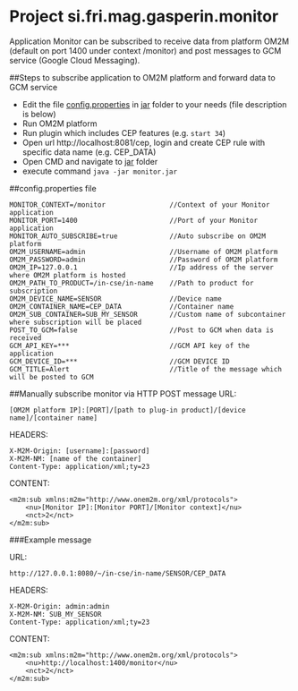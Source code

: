 # Project si.fri.mag.gasperin.monitor

Application Monitor can be subscribed to receive data from platform OM2M (default on port 1400 under context /monitor) and post messages to GCM service (Google Cloud Messaging).

##Steps to subscribe application to OM2M platform and forward data to GCM service
- Edit the file [config.properties](https://github.com/gasperinn/om2m-with-cep-usage-modules/blob/master/si.fri.mag.gasperin.monitor/jar/config.properties) in [jar](https://github.com/gasperinn/om2m-with-cep-usage-modules/tree/master/si.fri.mag.gasperin.monitor/jar) folder to your needs (file description is below)
- Run OM2M platform
- Run plugin which includes CEP features (e.g. ```start 34```)
- Open url http://localhost:8081/cep, login and create CEP rule with specific data name (e.g. CEP_DATA)
- Open CMD and navigate to [jar](https://github.com/gasperinn/om2m-with-cep-usage-modules/tree/master/si.fri.mag.gasperin.monitor/jar) folder
- execute command ```java -jar monitor.jar```

##config.properties file
```
MONITOR_CONTEXT=/monitor                //Context of your Monitor application 
MONITOR_PORT=1400                       //Port of your Monitor application
MONITOR_AUTO_SUBSCRIBE=true             //Auto subscribe on OM2M platform
OM2M_USERNAME=admin                     //Username of OM2M platform
OM2M_PASSWORD=admin                     //Password of OM2M platform
OM2M_IP=127.0.0.1                       //Ip address of the server where OM2M platform is hosted
OM2M_PATH_TO_PRODUCT=/in-cse/in-name    //Path to product for subscription
OM2M_DEVICE_NAME=SENSOR                 //Device name
OM2M_CONTAINER_NAME=CEP_DATA            //Container name
OM2M_SUB_CONTAINER=SUB_MY_SENSOR        //Custom name of subcontainer where subscription will be placed
POST_TO_GCM=false                       //Post to GCM when data is received
GCM_API_KEY=***                         //GCM API key of the application 
GCM_DEVICE_ID=***                       //GCM DEVICE ID
GCM_TITLE=Alert                         //Title of the message which will be posted to GCM
```

##Manually subscribe monitor via HTTP POST message
URL: 
```
[OM2M platform IP]:[PORT]/[path to plug-in product]/[device name]/[container name]
```

HEADERS:
```
X-M2M-Origin: [username]:[password]
X-M2M-NM: [name of the container]
Content-Type: application/xml;ty=23
```

CONTENT:
```
<m2m:sub xmlns:m2m="http://www.onem2m.org/xml/protocols">
    <nu>[Monitor IP]:[Monitor PORT]/[Monitor context]</nu>
    <nct>2</nct>
</m2m:sub>
```

###Example message

URL: 
```
http://127.0.0.1:8080/~/in-cse/in-name/SENSOR/CEP_DATA
```

HEADERS:
```
X-M2M-Origin: admin:admin
X-M2M-NM: SUB_MY_SENSOR
Content-Type: application/xml;ty=23
```

CONTENT:
```
<m2m:sub xmlns:m2m="http://www.onem2m.org/xml/protocols">
    <nu>http://localhost:1400/monitor</nu>
    <nct>2</nct>
</m2m:sub>
```
